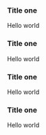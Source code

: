 ### Title one
Hello world
### Title one
Hello world
### Title one
Hello world
### Title one
Hello world
